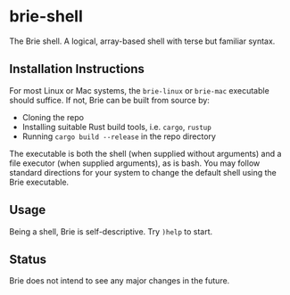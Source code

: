# brie-shell
The Brie shell.  A logical, array-based shell with terse but familiar syntax.

## Installation Instructions
For most Linux or Mac systems, the `brie-linux` or `brie-mac` executable should suffice.
If not, Brie can be built from source by:
- Cloning the repo
- Installing suitable Rust build tools, i.e. `cargo`, `rustup`
- Running `cargo build --release` in the repo directory

The executable is both the shell (when supplied without arguments) and a file executor (when supplied arguments), as is bash.  You may follow standard directions for your system to change the default shell using the Brie executable.

## Usage
Being a shell, Brie is self-descriptive.  Try `)help` to start.

## Status
Brie does not intend to see any major changes in the future.

